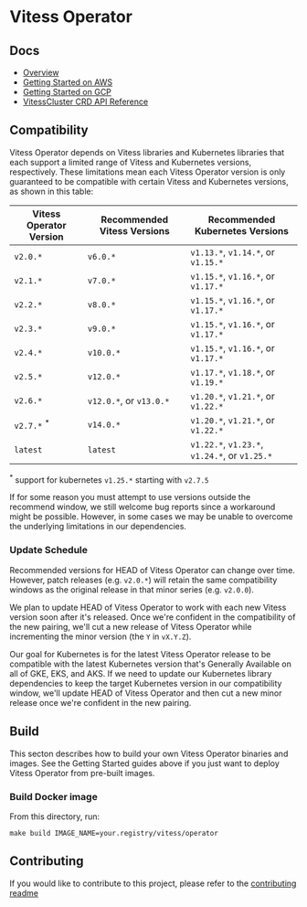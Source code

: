 # Vitess Operator

## Docs

- [Overview](docs/)
- [Getting Started on AWS](docs/aws-quickstart.md)
- [Getting Started on GCP](docs/gcp-quickstart.md)
- [VitessCluster CRD API Reference](docs/api.md)

## Compatibility

Vitess Operator depends on Vitess libraries and Kubernetes libraries that
each support a limited range of Vitess and Kubernetes versions, respectively.
These limitations mean each Vitess Operator version is only guaranteed to be
compatible with certain Vitess and Kubernetes versions, as shown in this table:

Vitess Operator Version | Recommended Vitess Versions | Recommended Kubernetes Versions
--- |-----------------------------| ---
`v2.0.*` | `v6.0.*`                    | `v1.13.*`, `v1.14.*`, or `v1.15.*`
`v2.1.*` | `v7.0.*`                    | `v1.15.*`, `v1.16.*`, or `v1.17.*`
`v2.2.*` | `v8.0.*`                    | `v1.15.*`, `v1.16.*`, or `v1.17.*`
`v2.3.*` | `v9.0.*`                    | `v1.15.*`, `v1.16.*`, or `v1.17.*`
`v2.4.*` | `v10.0.*`                   | `v1.15.*`, `v1.16.*`, or `v1.17.*`
`v2.5.*` | `v12.0.*`                   | `v1.17.*`, `v1.18.*`, or `v1.19.*`
`v2.6.*` | `v12.0.*`, or `v13.0.*`     | `v1.20.*`, `v1.21.*`, or `v1.22.*`
`v2.7.*` <sup>*</sup> | `v14.0.*`                   | `v1.20.*`, `v1.21.*`, or `v1.22.*`
`latest` | `latest`                    | `v1.22.*`, `v1.23.*`, `v1.24.*`, or `v1.25.*`

<sup>*</sup> support for kubernetes `v1.25.*` starting with `v2.7.5` 

If for some reason you must attempt to use versions outside the recommend
window, we still welcome bug reports since a workaround might be possible.
However, in some cases we may be unable to overcome the underlying limitations
in our dependencies.

### Update Schedule

Recommended versions for HEAD of Vitess Operator can change over time.
However, patch releases (e.g. `v2.0.*`) will retain the same compatibility windows
as the original release in that minor series (e.g. `v2.0.0`).

We plan to update HEAD of Vitess Operator to work with each new Vitess version
soon after it's released. Once we're confident in the compatibility of the new
pairing, we'll cut a new release of Vitess Operator while incrementing the minor
version (the `Y` in `vX.Y.Z`).

Our goal for Kubernetes is for the latest Vitess Operator release to be
compatible with the latest Kubernetes version that's Generally Available on all
of GKE, EKS, and AKS. If we need to update our Kubernetes library dependencies
to keep the target Kubernetes version in our compatibility window, we'll update
HEAD of Vitess Operator and then cut a new minor release once we're confident in
the new pairing.

## Build

This secton describes how to build your own Vitess Operator binaries and images.
See the Getting Started guides above if you just want to deploy Vitess Operator
from pre-built images.

### Build Docker image

From this directory, run:

```
make build IMAGE_NAME=your.registry/vitess/operator
```

## Contributing

If you would like to contribute to this project, please refer to the
[contributing readme](CONTRIBUTING.md)

